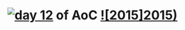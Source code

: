 # [![day 12](12)](https://adventofcode.com/2015/day/12) of AoC [![2015]2015)](https://adventofcode.com/2015)
